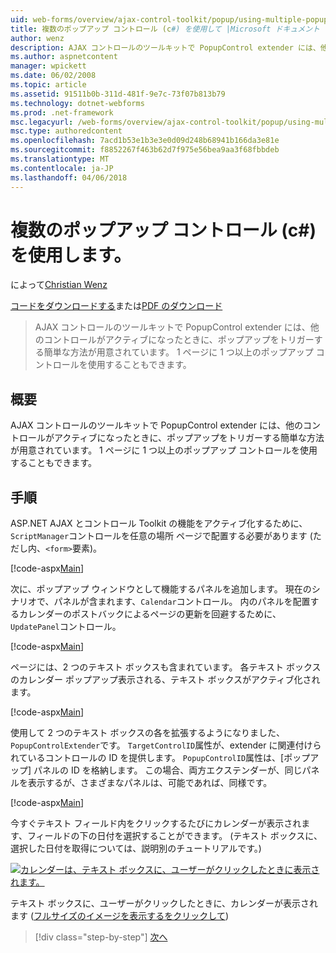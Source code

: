 ```yaml
---
uid: web-forms/overview/ajax-control-toolkit/popup/using-multiple-popup-controls-cs
title: 複数のポップアップ コントロール (c#) を使用して |Microsoft ドキュメント
author: wenz
description: AJAX コントロールのツールキットで PopupControl extender には、他のコントロールがアクティブになったときに、ポップアップをトリガーする簡単な方法が用意されています。 M を使用することもしています.
ms.author: aspnetcontent
manager: wpickett
ms.date: 06/02/2008
ms.topic: article
ms.assetid: 91511b0b-311d-481f-9e7c-73f07b813b79
ms.technology: dotnet-webforms
ms.prod: .net-framework
msc.legacyurl: /web-forms/overview/ajax-control-toolkit/popup/using-multiple-popup-controls-cs
msc.type: authoredcontent
ms.openlocfilehash: 7acd1b53e1b3e3e0d09d248b68941b166da3e81e
ms.sourcegitcommit: f8852267f463b62d7f975e56bea9aa3f68fbbdeb
ms.translationtype: MT
ms.contentlocale: ja-JP
ms.lasthandoff: 04/06/2018
---
```

<a name="using-multiple-popup-controls-c"></a>複数のポップアップ コントロール (c#) を使用します。
====================
によって[Christian Wenz](https://github.com/wenz)

[コードをダウンロードする](http://download.microsoft.com/download/9/3/f/93f8daea-bebd-4821-833b-95205389c7d0/PopupControl1.cs.zip)または[PDF のダウンロード](http://download.microsoft.com/download/2/d/c/2dc10e34-6983-41d4-9c08-f78f5387d32b/popupcontrol1CS.pdf)

> AJAX コントロールのツールキットで PopupControl extender には、他のコントロールがアクティブになったときに、ポップアップをトリガーする簡単な方法が用意されています。 1 ページに 1 つ以上のポップアップ コントロールを使用することもできます。


## <a name="overview"></a>概要

AJAX コントロールのツールキットで PopupControl extender には、他のコントロールがアクティブになったときに、ポップアップをトリガーする簡単な方法が用意されています。 1 ページに 1 つ以上のポップアップ コントロールを使用することもできます。

## <a name="steps"></a>手順

ASP.NET AJAX とコントロール Toolkit の機能をアクティブ化するために、`ScriptManager`コントロールを任意の場所 ページで配置する必要があります (ただし内、`<form>`要素)。

[!code-aspx[Main](using-multiple-popup-controls-cs/samples/sample1.aspx)]

次に、ポップアップ ウィンドウとして機能するパネルを追加します。 現在のシナリオで、パネルが含まれます、`Calendar`コントロール。 内のパネルを配置するカレンダーのポストバックによるページの更新を回避するために、`UpdatePanel`コントロール。

[!code-aspx[Main](using-multiple-popup-controls-cs/samples/sample2.aspx)]

ページには、2 つのテキスト ボックスも含まれています。 各テキスト ボックスのカレンダー ポップアップ表示される、テキスト ボックスがアクティブ化されます。

[!code-aspx[Main](using-multiple-popup-controls-cs/samples/sample3.aspx)]

使用して 2 つのテキスト ボックスの各を拡張するようになりました、`PopupControlExtender`です。 `TargetControlID`属性が、extender に関連付けられているコントロールの ID を提供します。 `PopupControlID`属性は、[ポップアップ] パネルの ID を格納します。 この場合、両方エクステンダーが、同じパネルを表示するが、さまざまなパネルは、可能であれば、同様です。

[!code-aspx[Main](using-multiple-popup-controls-cs/samples/sample4.aspx)]

今すぐテキスト フィールド内をクリックするたびにカレンダーが表示されます、フィールドの下の日付を選択することができます。 (テキスト ボックスに、選択した日付を取得については、説明別のチュートリアルです。)


[![カレンダーは、テキスト ボックスに、ユーザーがクリックしたときに表示されます。](using-multiple-popup-controls-cs/_static/image2.png)](using-multiple-popup-controls-cs/_static/image1.png)

テキスト ボックスに、ユーザーがクリックしたときに、カレンダーが表示されます ([フルサイズのイメージを表示するをクリックして](using-multiple-popup-controls-cs/_static/image3.png))

> [!div class="step-by-step"]
> [次へ](handling-postbacks-from-a-popup-control-with-an-updatepanel-cs.md)
